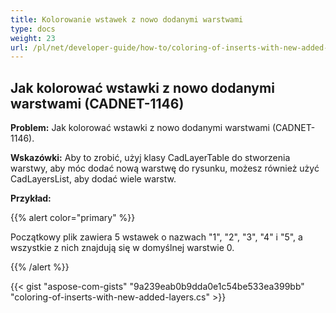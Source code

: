 ```yaml
---
title: Kolorowanie wstawek z nowo dodanymi warstwami
type: docs
weight: 23
url: /pl/net/developer-guide/how-to/coloring-of-inserts-with-new-added-layers/
---
```


## **Jak kolorować wstawki z nowo dodanymi warstwami (CADNET-1146)**

**Problem:** Jak kolorować wstawki z nowo dodanymi warstwami (CADNET-1146).

**Wskazówki:** Aby to zrobić, użyj klasy CadLayerTable do stworzenia warstwy, aby móc dodać nową warstwę do rysunku, możesz również użyć CadLayersList, aby dodać wiele warstw.

**Przykład:**

{{% alert color="primary" %}}

Początkowy plik zawiera 5 wstawek o nazwach "1", "2", "3", "4" i "5", a wszystkie z nich znajdują się w domyślnej warstwie 0.

{{% /alert %}}

{{< gist "aspose-com-gists" "9a239eab0b9dda0e1c54be533ea399bb" "coloring-of-inserts-with-new-added-layers.cs" >}}
